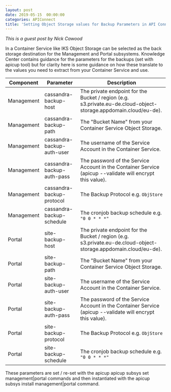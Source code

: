 ```yaml
---
layout: post
date: 2019-05-15  00:00:00
categories: APIConnect
title: 'Setting Object Storage values for Backup Parameters in API Connect 2018.4.1.X [Guest Post by Nick Cawood]'
---
```


*This is a guest post by Nick Cawood*



In a Container Service like IKS Object Storage can be selected as the back storage destination for the Management and Portal subsystems. Knowledge Center contains guidance for the parameters for the backups (set with apicup tool) but for clarity here is some guidance on how these translate to the values you need to extract from your Container Service and use.


| Component | Parameter | Description|
|-------|------------|------------|
| Management | cassandra-backup-host | The private endpoint for the Bucket / region (e.g. s3.private.eu-de.cloud-object-storage.appdomain.cloud/eu-de). |
| Management | cassandra-backup-path | The "Bucket Name" from your Container Service Object Storage. |
| Management | cassandra-backup-auth-user | The username of the Service Account in the Container Service. |
| Management | cassandra-backup-auth-pass | The password of the Service Account in the Container Service (apicup --validate will encrypt this value).
| Management | cassandra-backup-protocol | The Backup Protocol e.g. `ObjStore` |
| Management | cassandra-backup-schedule | The cronjob backup schedule e.g. `"0 0 * * *"`|
|Portal | site-backup-host |  The private endpoint for the Bucket / region (e.g. s3.private.eu-de.cloud-object-storage.appdomain.cloud/eu-de). | 
| Portal | site-backup-path | The "Bucket Name" from your Container Service Object Storage.|
| Portal | site-backup-auth-user |  The username of the Service Account in the Container Service. |
| Portal | site-backup-auth-pass |  The password of the Service Account in the Container Service (apicup --validate will encrypt this value). |
| Portal | site-backup-protocol | The Backup Protocol e.g. `ObjStore` |
| Portal | site-backup-schedule | The cronjob backup schedule e.g. `"0 0 * * *"`|








These parameters are set / re-set with the apicup apicup subsys set management|portal commands and then instantiated with the apicup subsys install management|portal command.
















